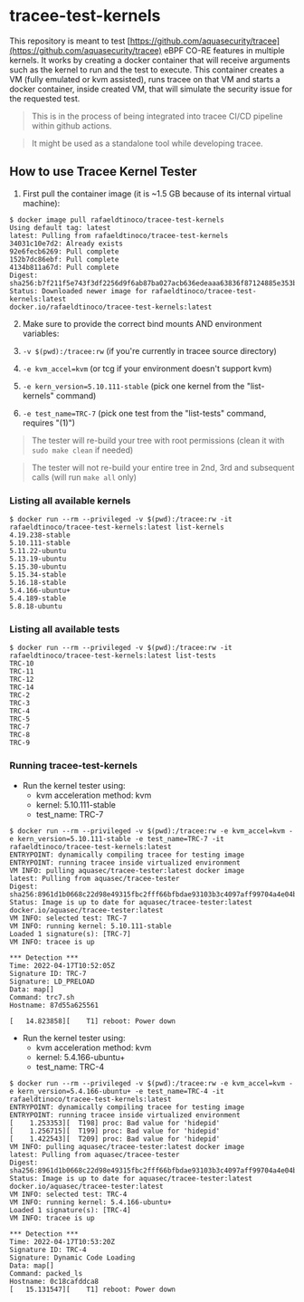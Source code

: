 # tracee-test-kernels

This repository is meant to test [https://github.com/aquasecurity/tracee](https://github.com/aquasecurity/tracee)
eBPF CO-RE features in multiple kernels. It works by creating a docker
container that will receive arguments such as the kernel to run and the test to
execute. This container creates a VM (fully emulated or kvm assisted), runs
tracee on that VM and starts a docker container, inside created VM, that will
simulate the security issue for the requested test.

> This is in the process of being integrated into tracee CI/CD pipeline within
> github actions.

> It might be used as a standalone tool while developing tracee.

## How to use Tracee Kernel Tester

1. First pull the container image (it is ~1.5 GB because of its internal virtual machine):

```
$ docker image pull rafaeldtinoco/tracee-test-kernels
Using default tag: latest
latest: Pulling from rafaeldtinoco/tracee-test-kernels
34031c10e7d2: Already exists
92e6fecb6269: Pull complete
152b7dc86ebf: Pull complete
4134b811a67d: Pull complete
Digest: sha256:b7f211f5e743f3df2256d9f6ab87ba027acb636edeaaa63836f87124885e353b
Status: Downloaded newer image for rafaeldtinoco/tracee-test-kernels:latest
docker.io/rafaeldtinoco/tracee-test-kernels:latest
```

2. Make sure to provide the correct bind mounts AND environment variables:

1. `-v $(pwd):/tracee:rw` (if you're currently in tracee source directory)
2. `-e kvm_accel=kvm` (or tcg if your environment doesn't support kvm)
3. `-e kern_version=5.10.111-stable` (pick one kernel from the "list-kernels" command)
4. `-e test_name=TRC-7` (pick one test from the "list-tests" command, requires "(1)")

> The tester will re-build your tree with root permissions (clean it with `sudo
> make clean` if needed)

> The tester will not re-build your entire tree in 2nd, 3rd and subsequent
> calls (will run `make all` only)

### Listing all available kernels

```
$ docker run --rm --privileged -v $(pwd):/tracee:rw -it rafaeldtinoco/tracee-test-kernels:latest list-kernels
4.19.238-stable
5.10.111-stable
5.11.22-ubuntu
5.13.19-ubuntu
5.15.30-ubuntu
5.15.34-stable
5.16.18-stable
5.4.166-ubuntu+
5.4.189-stable
5.8.18-ubuntu
```

### Listing all available tests

```
$ docker run --rm --privileged -v $(pwd):/tracee:rw -it rafaeldtinoco/tracee-test-kernels:latest list-tests
TRC-10
TRC-11
TRC-12
TRC-14
TRC-2
TRC-3
TRC-4
TRC-5
TRC-7
TRC-8
TRC-9
```

### Running tracee-test-kernels

- Run the kernel tester using:
  - kvm acceleration method: kvm
  - kernel: 5.10.111-stable
  - test_name: TRC-7

```
$ docker run --rm --privileged -v $(pwd):/tracee:rw -e kvm_accel=kvm -e kern_version=5.10.111-stable -e test_name=TRC-7 -it rafaeldtinoco/tracee-test-kernels:latest
ENTRYPOINT: dynamically compiling tracee for testing image
ENTRYPOINT: running tracee inside virtualized environment
VM INFO: pulling aquasec/tracee-tester:latest docker image
latest: Pulling from aquasec/tracee-tester
Digest: sha256:8961d1b0668c22d98e49315fbc2fff66bfbdae93103b3c4097aff99704a4e04b
Status: Image is up to date for aquasec/tracee-tester:latest
docker.io/aquasec/tracee-tester:latest
VM INFO: selected test: TRC-7
VM INFO: running kernel: 5.10.111-stable
Loaded 1 signature(s): [TRC-7]
VM INFO: tracee is up

*** Detection ***
Time: 2022-04-17T10:52:05Z
Signature ID: TRC-7
Signature: LD_PRELOAD
Data: map[]
Command: trc7.sh
Hostname: 87d55a625561

[   14.823858][    T1] reboot: Power down
```

- Run the kernel tester using:
  - kvm acceleration method: kvm
  - kernel: 5.4.166-ubuntu+
  - test_name: TRC-4

```
$ docker run --rm --privileged -v $(pwd):/tracee:rw -e kvm_accel=kvm -e kern_version=5.4.166-ubuntu+ -e test_name=TRC-4 -it rafaeldtinoco/tracee-test-kernels:latest
ENTRYPOINT: dynamically compiling tracee for testing image
ENTRYPOINT: running tracee inside virtualized environment
[    1.253353][  T198] proc: Bad value for 'hidepid'
[    1.256715][  T199] proc: Bad value for 'hidepid'
[    1.422543][  T209] proc: Bad value for 'hidepid'
VM INFO: pulling aquasec/tracee-tester:latest docker image
latest: Pulling from aquasec/tracee-tester
Digest: sha256:8961d1b0668c22d98e49315fbc2fff66bfbdae93103b3c4097aff99704a4e04b
Status: Image is up to date for aquasec/tracee-tester:latest
docker.io/aquasec/tracee-tester:latest
VM INFO: selected test: TRC-4
VM INFO: running kernel: 5.4.166-ubuntu+
Loaded 1 signature(s): [TRC-4]
VM INFO: tracee is up

*** Detection ***
Time: 2022-04-17T10:53:20Z
Signature ID: TRC-4
Signature: Dynamic Code Loading
Data: map[]
Command: packed_ls
Hostname: 0c18cafddca8
[   15.131547][    T1] reboot: Power down
```
